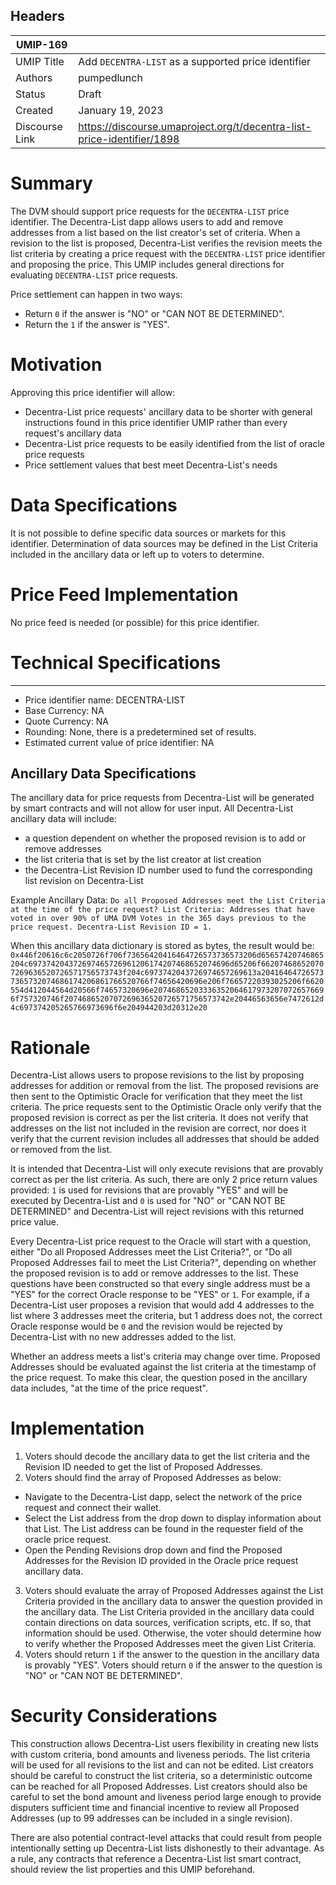 ## Headers

| UMIP-169                |                                                               |
| ------------------- | ------------------------------------------------------------- |
| UMIP Title          | Add `DECENTRA-LIST` as a supported price identifier |
| Authors             | pumpedlunch                                                     |
| Status              | Draft                                                         |
| Created             | January 19, 2023                                            |
| Discourse Link   |  https://discourse.umaproject.org/t/decentra-list-price-identifier/1898 |

# Summary 

The DVM should support price requests for the `DECENTRA-LIST` price identifier. The Decentra-List dapp allows users to add and remove addresses from a list based on the list creator's set of criteria. When a revision to the list is proposed, Decentra-List verifies the revision meets the list criteria by creating a price request with the `DECENTRA-LIST` price identifier and proposing the price. This UMIP includes general directions for evaluating `DECENTRA-LIST` price requests. 

Price settlement can happen in two ways:
- Return `0` if the answer is "NO" or "CAN NOT BE DETERMINED".
- Return the `1` if the answer is "YES".

# Motivation

Approving this price identifier will allow:
- Decentra-List price requests' ancillary data to be shorter with general instructions found in this price identifier UMIP rather than every request's ancillary data
- Decentra-List price requests to be easily identified from the list of oracle price requests
- Price settlement values that best meet Decentra-List's needs 

# Data Specifications 

It is not possible to define specific data sources or markets for this identifier. Determination of data sources may be defined in the List Criteria included in the ancillary data or left up to voters to determine.

# Price Feed Implementation

No price feed is needed (or possible) for this price identifier.

# Technical Specifications

-----------------------------------------
- Price identifier name: DECENTRA-LIST
- Base Currency: NA
- Quote Currency: NA
- Rounding: None, there is a predetermined set of results.
- Estimated current value of price identifier: NA


## Ancillary Data Specifications

The ancillary data for price requests from Decentra-List will be generated by smart contracts and will not allow for user input. All Decentra-List ancillary data will include:
- a question dependent on whether the proposed revision is to add or remove addresses
- the list criteria that is set by the list creator at list creation 
- the Decentra-List Revision ID number used to fund the corresponding list revision on Decentra-List

Example Ancillary Data:
`Do all Proposed Addresses meet the List Criteria at the time of the price request? List Criteria: Addresses that have voted in over 90% of UMA DVM Votes in the 365 days previous to the price request. Decentra-List Revision ID = 1.`

When this ancillary data dictionary is stored as bytes, the result would be: `0x446f20616c6c2050726f706f73656420416464726573736573206d65657420746865204c697374204372697465726961206174207468652074696d65206f662074686520707269636520726571756573743f204c6973742043726974657269613a204164647265737365732074686174206861766520766f74656420696e206f76657220393025206f6620554d412044564d20566f74657320696e207468652033363520646179732070726576696f757320746f2074686520707269636520726571756573742e20446563656e7472612d4c697374205265766973696f6e204944203d20312e20`

# Rationale

Decentra-List allows users to propose revisions to the list by proposing addresses for addition or removal from the list. The proposed revisions are then sent to the Optimistic Oracle for verification that they meet the list criteria. The price requests sent to the Optimistic Oracle only verify that the proposed revision is correct as per the list criteria. It does not verify that addresses on the list not included in the revision are correct, nor does it verify that the current revision includes all addresses that should be added or removed from the list.

It is intended that Decentra-List will only execute revisions that are provably correct as per the list criteria. As such, there are only 2 price return values provided: `1` is used for revisions that are provably "YES" and will be executed by Decentra-List and `0` is used for "NO" or "CAN NOT BE DETERMINED" and Decentra-List will reject revisions with this returned price value.

Every Decentra-List price request to the Oracle will start with a question, either "Do all Proposed Addresses meet the List Criteria?", or "Do all Proposed Addresses fail to meet the List Criteria?", depending on whether the proposed revision is to add or remove addresses to the list. These questions have been constructed so that every single address must be a "YES" for the correct Oracle response to be "YES" or `1`. For example, if a Decentra-List user proposes a revision that would add 4 addresses to the list where 3 addresses meet the criteria, but 1 address does not, the correct Oracle response would be `0` and the revision would be rejected by Decentra-List with no new addresses added to the list.

Whether an address meets a list's criteria may change over time. Proposed Addresses should be evaluated against the list criteria at the timestamp of the price request. To make this clear, the question posed in the ancillary data includes, "at the time of the price request".

# Implementation

1. Voters should decode the ancillary data to get the list criteria and the Revision ID needed to get the list of Proposed Addresses.
2. Voters should find the array of Proposed Addresses as below:
  - Navigate to the Decentra-List dapp, select the network of the price request and connect their wallet.
  - Select the List address from the drop down to display information about that List. The List address can be found in the requester field of the oracle price request.
  - Open the Pending Revisions drop down and find the Proposed Addresses for the Revision ID provided in the Oracle price request ancillary data.
3. Voters should evaluate the array of Proposed Addresses against the List Criteria provided in the ancillary data to answer the question provided in the ancillary data. The List Criteria provided in the ancillary data could contain directions on data sources, verification scripts, etc. If so, that information should be used. Otherwise, the voter should determine how to verify whether the Proposed Addresses meet the given List Criteria.
4. Voters should return `1` if the answer to the question in the ancillary data is provably "YES". Voters should return `0` if the answer to the question is "NO" or "CAN NOT BE DETERMINED".

# Security Considerations

This construction allows Decentra-List users flexibility in creating new lists with custom criteria, bond amounts and liveness periods. The list criteria will be used for all revisions to the list and can not be edited. List creators should be careful to construct the list criteria, so a deterministic outcome can be reached for all Proposed Addresses. List creators should also be careful to set the bond amount and liveness period large enough to provide disputers sufficient time and financial incentive to review all Proposed Addresses (up to 99 addresses can be included in a single revision).  

There are also potential contract-level attacks that could result from people intentionally setting up Decentra-List lists dishonestly to their advantage. As a rule, any contracts that reference a Decentra-List list smart contract, should review the list properties and this UMIP beforehand. 
